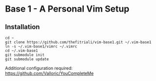 # Base 1 - A Personal Vim Setup

## Installation

```
cd ~
git clone https://github.com/thefitriali/vim-base1.git ~/.vim-base1
ln -s ~/.vim-base1/vimrc ~/.vimrc
cd ~/.vim-base1
git submodule init
git submodule update
```

Additional configuration required:
https://github.com/Valloric/YouCompleteMe
